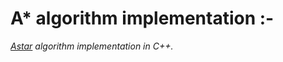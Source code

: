 
# A* algorithm implementation :-
*[Astar](https://en.wikipedia.org/wiki/A*_search_algorithm) algorithm implementation in C++.*
